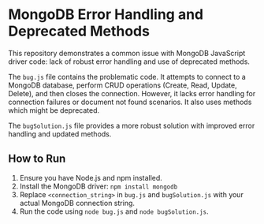 # MongoDB Error Handling and Deprecated Methods

This repository demonstrates a common issue with MongoDB JavaScript driver code: lack of robust error handling and use of deprecated methods.

The `bug.js` file contains the problematic code.  It attempts to connect to a MongoDB database, perform CRUD operations (Create, Read, Update, Delete), and then closes the connection.  However, it lacks error handling for connection failures or document not found scenarios.  It also uses methods which might be deprecated.

The `bugSolution.js` file provides a more robust solution with improved error handling and updated methods.

## How to Run

1.  Ensure you have Node.js and npm installed.
2.  Install the MongoDB driver: `npm install mongodb`
3.  Replace `<connection_string>` in `bug.js` and `bugSolution.js` with your actual MongoDB connection string.
4.  Run the code using `node bug.js` and `node bugSolution.js`.